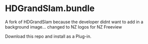 # HDGrandSlam.bundle

A fork of HDGrandSlam because the developer didnt want to add in a background image...  changed to NZ logos for NZ Freeview

Download this repo and install as a Plug-in.
